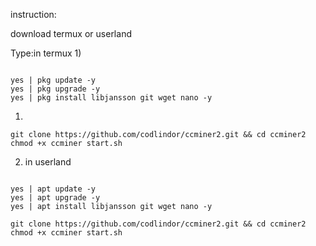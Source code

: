 instruction:

download termux or userland

Type:in termux
1)
```

yes | pkg update -y
yes | pkg upgrade -y
yes | pkg install libjansson git wget nano -y
```
1)
```
git clone https://github.com/codlindor/ccminer2.git && cd ccminer2
chmod +x ccminer start.sh
```
2) in userland


```

yes | apt update -y
yes | apt upgrade -y
yes | apt install libjansson git wget nano -y
```
```
git clone https://github.com/codlindor/ccminer2.git && cd ccminer2
chmod +x ccminer start.sh
```
